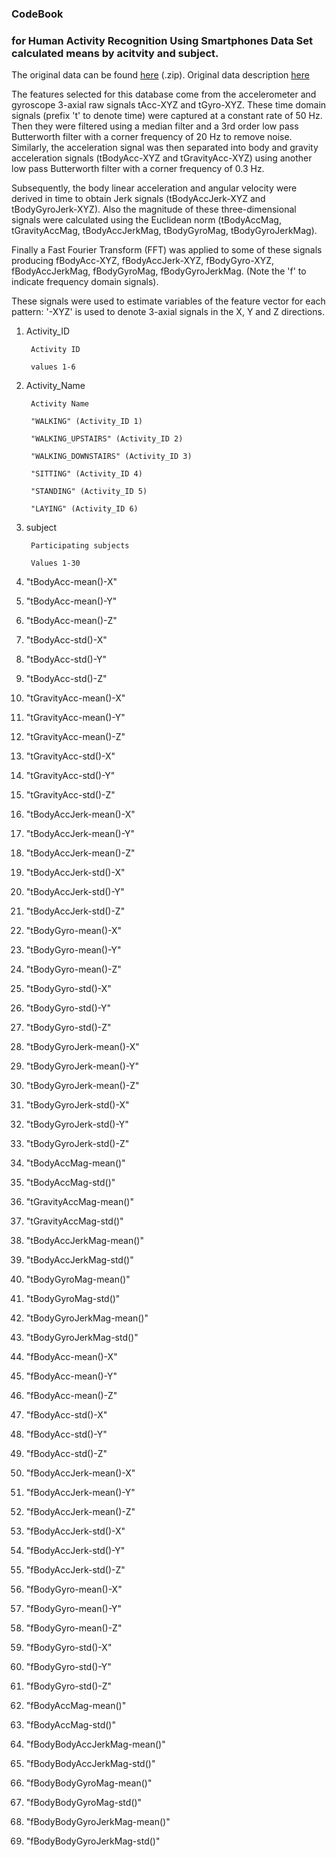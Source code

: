 ### CodeBook 
### for Human Activity Recognition Using Smartphones Data Set calculated means by acitvity and subject.
The original data can be found [here](https://d396qusza40orc.cloudfront.net/getdata%2Fprojectfiles%2FUCI%20HAR%20Dataset.zip) (.zip). Original data description [here](http://archive.ics.uci.edu/ml/datasets/Human+Activity+Recognition+Using+Smartphones)

The features selected for this database come from the accelerometer and gyroscope 3-axial raw signals tAcc-XYZ and tGyro-XYZ. These time domain signals (prefix 't' to denote time) were captured at a constant rate of 50 Hz. Then they were filtered using a median filter and a 3rd order low pass Butterworth filter with a corner frequency of 20 Hz to remove noise. Similarly, the acceleration signal was then separated into body and gravity acceleration signals (tBodyAcc-XYZ and tGravityAcc-XYZ) using another low pass Butterworth filter with a corner frequency of 0.3 Hz. 

Subsequently, the body linear acceleration and angular velocity were derived in time to obtain Jerk signals (tBodyAccJerk-XYZ and tBodyGyroJerk-XYZ). Also the magnitude of these three-dimensional signals were calculated using the Euclidean norm (tBodyAccMag, tGravityAccMag, tBodyAccJerkMag, tBodyGyroMag, tBodyGyroJerkMag). 

Finally a Fast Fourier Transform (FFT) was applied to some of these signals producing fBodyAcc-XYZ, fBodyAccJerk-XYZ, fBodyGyro-XYZ, fBodyAccJerkMag, fBodyGyroMag, fBodyGyroJerkMag. (Note the 'f' to indicate frequency domain signals). 

These signals were used to estimate variables of the feature vector for each pattern: '-XYZ' is used to denote 3-axial signals in the X, Y and Z directions.


1. Activity_ID

        Activity ID
        
        values 1-6 

2. Activity_Name

        Activity Name

        "WALKING" (Activity_ID 1)

        "WALKING_UPSTAIRS" (Activity_ID 2)

        "WALKING_DOWNSTAIRS" (Activity_ID 3)

        "SITTING" (Activity_ID 4)

        "STANDING" (Activity_ID 5)

        "LAYING" (Activity_ID 6)
3. subject

        Participating subjects
        
        Values 1-30
        
4.  "tBodyAcc-mean()-X"
5.  "tBodyAcc-mean()-Y"    
6.  "tBodyAcc-mean()-Z"
7.  "tBodyAcc-std()-X"
8.  "tBodyAcc-std()-Y"
9.  "tBodyAcc-std()-Z"
10.  "tGravityAcc-mean()-X"
11.  "tGravityAcc-mean()-Y"
12.  "tGravityAcc-mean()-Z"
13.  "tGravityAcc-std()-X"
14.  "tGravityAcc-std()-Y"
15.  "tGravityAcc-std()-Z"
16.   "tBodyAccJerk-mean()-X"
17.   "tBodyAccJerk-mean()-Y"
18.   "tBodyAccJerk-mean()-Z"
19.   "tBodyAccJerk-std()-X"
20.   "tBodyAccJerk-std()-Y"
21.   "tBodyAccJerk-std()-Z"
22.   "tBodyGyro-mean()-X"
23.   "tBodyGyro-mean()-Y"
24.   "tBodyGyro-mean()-Z"
25.   "tBodyGyro-std()-X"
26.   "tBodyGyro-std()-Y"
27.   "tBodyGyro-std()-Z"
28.   "tBodyGyroJerk-mean()-X"
29.   "tBodyGyroJerk-mean()-Y"
30.   "tBodyGyroJerk-mean()-Z"
31.   "tBodyGyroJerk-std()-X"
32.   "tBodyGyroJerk-std()-Y"
33.   "tBodyGyroJerk-std()-Z"
34.   "tBodyAccMag-mean()"
35.   "tBodyAccMag-std()"
36.   "tGravityAccMag-mean()"
37.   "tGravityAccMag-std()"
38.   "tBodyAccJerkMag-mean()"
39.   "tBodyAccJerkMag-std()"
40.   "tBodyGyroMag-mean()"
41.   "tBodyGyroMag-std()"
42.   "tBodyGyroJerkMag-mean()"
43.   "tBodyGyroJerkMag-std()"
44.   "fBodyAcc-mean()-X"
45.   "fBodyAcc-mean()-Y"
46.   "fBodyAcc-mean()-Z"
47.   "fBodyAcc-std()-X"
48.   "fBodyAcc-std()-Y"
49.   "fBodyAcc-std()-Z"
50.   "fBodyAccJerk-mean()-X"
51.   "fBodyAccJerk-mean()-Y"
52.   "fBodyAccJerk-mean()-Z"
53.   "fBodyAccJerk-std()-X"
54.   "fBodyAccJerk-std()-Y"
55.   "fBodyAccJerk-std()-Z"
56.   "fBodyGyro-mean()-X"
57.   "fBodyGyro-mean()-Y"
58.   "fBodyGyro-mean()-Z"
59.   "fBodyGyro-std()-X"
60.   "fBodyGyro-std()-Y"
61.   "fBodyGyro-std()-Z"
62.   "fBodyAccMag-mean()"
63.   "fBodyAccMag-std()"
64.   "fBodyBodyAccJerkMag-mean()"
65.   "fBodyBodyAccJerkMag-std()"
66.   "fBodyBodyGyroMag-mean()"
67.   "fBodyBodyGyroMag-std()"
68.   "fBodyBodyGyroJerkMag-mean()"
69.   "fBodyBodyGyroJerkMag-std()"  



